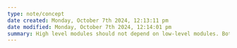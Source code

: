```yaml
---
type: note/concept
date created: Monday, October 7th 2024, 12:13:11 pm
date modified: Monday, October 7th 2024, 12:14:01 pm
summary: High level modules should not depend on low-level modules. Both should depend on abstractions. Abstractions should not depend on details. Details should depend on abstractions.
---
```


